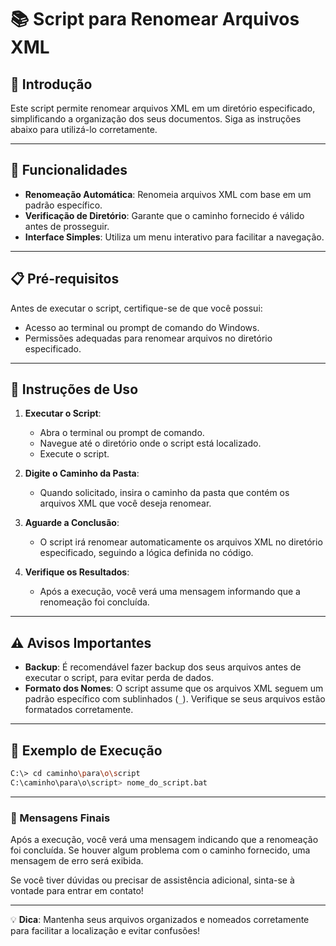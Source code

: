 # 📚 Script para Renomear Arquivos XML

## 📜 Introdução

Este script permite renomear arquivos XML em um diretório especificado, simplificando a organização dos seus documentos. Siga as instruções abaixo para utilizá-lo corretamente.

---

## 🚀 Funcionalidades

- **Renomeação Automática**: Renomeia arquivos XML com base em um padrão específico.
- **Verificação de Diretório**: Garante que o caminho fornecido é válido antes de prosseguir.
- **Interface Simples**: Utiliza um menu interativo para facilitar a navegação.

---

## 📋 Pré-requisitos

Antes de executar o script, certifique-se de que você possui:

- Acesso ao terminal ou prompt de comando do Windows.
- Permissões adequadas para renomear arquivos no diretório especificado.

---

## 🔧 Instruções de Uso

1. **Executar o Script**:
   - Abra o terminal ou prompt de comando.
   - Navegue até o diretório onde o script está localizado.
   - Execute o script.

2. **Digite o Caminho da Pasta**:
   - Quando solicitado, insira o caminho da pasta que contém os arquivos XML que você deseja renomear.

3. **Aguarde a Conclusão**:
   - O script irá renomear automaticamente os arquivos XML no diretório especificado, seguindo a lógica definida no código.

4. **Verifique os Resultados**:
   - Após a execução, você verá uma mensagem informando que a renomeação foi concluída.

---

## ⚠️ Avisos Importantes

- **Backup**: É recomendável fazer backup dos seus arquivos antes de executar o script, para evitar perda de dados.
- **Formato dos Nomes**: O script assume que os arquivos XML seguem um padrão específico com sublinhados (`_`). Verifique se seus arquivos estão formatados corretamente.

---

## 📄 Exemplo de Execução

```bash
C:\> cd caminho\para\o\script
C:\caminho\para\o\script> nome_do_script.bat
```

---

### 🌟 Mensagens Finais

Após a execução, você verá uma mensagem indicando que a renomeação foi concluída. Se houver algum problema com o caminho fornecido, uma mensagem de erro será exibida.

Se você tiver dúvidas ou precisar de assistência adicional, sinta-se à vontade para entrar em contato!

---

💡 **Dica**: Mantenha seus arquivos organizados e nomeados corretamente para facilitar a localização e evitar confusões!